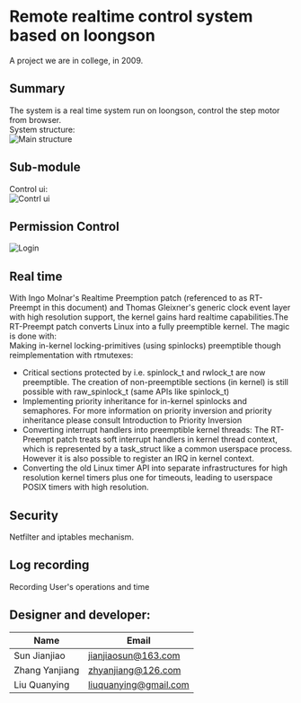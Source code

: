 # Remote realtime control system based on loongson

A project we are in college, in 2009.

## Summary
The system is a real time system run on loongson, control the step motor from browser.  
System structure:  
![Main structure](https://github.com/unanao/remote-rt-control-system/blob/master/image/structure.png)

## Sub-module
Control ui:  
![Contrl ui](https://github.com/unanao/remote-rt-control-system/blob/master/image/stepmotorcotro.png)

## Permission Control
![Login](https://github.com/unanao/remote-rt-control-system/blob/master/image/login.png)

## Real time 
With Ingo Molnar's Realtime Preemption patch (referenced to as RT-Preempt in this document) and Thomas Gleixner's generic clock event layer with high resolution support, the kernel gains hard realtime capabilities.The RT-Preempt patch converts Linux into a fully preemptible kernel. The magic is done with:   
Making in-kernel locking-primitives (using spinlocks) preemptible though reimplementation with rtmutexes:  
* Critical sections protected by i.e. spinlock_t and rwlock_t are now preemptible. The creation of non-preemptible sections (in kernel) is still possible with raw_spinlock_t (same APIs like spinlock_t) 
* Implementing priority inheritance for in-kernel spinlocks and semaphores. For more information on priority inversion and priority inheritance please consult Introduction to Priority Inversion 
* Converting interrupt handlers into preemptible kernel threads: The RT-Preempt patch treats soft interrupt handlers in kernel thread context, which is represented by a task_struct like a common userspace process. However it is also possible to register an IRQ in kernel context. 
* Converting the old Linux timer API into separate infrastructures for high resolution kernel timers plus one for timeouts, leading to userspace POSIX timers with high resolution. 

## Security
Netfilter and iptables mechanism.

## Log recording
Recording User's operations and time

## Designer and developer:

| Name | Email |
| -------------- | ----------------------- | 
| Sun Jianjiao   | <jianjiaosun@163.com>   |
| Zhang Yanjiang | <zhyanjiang@126.com>    |
| Liu Quanying   | <liuquanying@gmail.com> |
